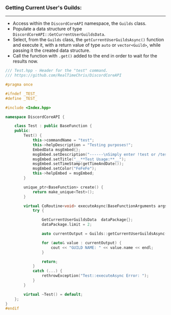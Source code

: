 ### **Getting Current User's Guilds:**
---
- Access within the `DiscordCoreAPI` namespace, the `Guilds` class.
- Populate a data structure of type `DiscordCoreAPI::GetCurrentUserGuildsData`.
- Select, from the `Guilds` class, the `getCurrentUserGuildsAsync()` function and execute it, with a return value of type `auto` or `vector<Guild>`, while passing it the created data structure.
- Call the function with `.get()` added to the end in order to wait for the results now.

```cpp
/// Test.hpp - Header for the "test" command.
/// https://github.com/RealTimeChris/DiscordCoreAPI

#pragma once

#ifndef _TEST_
#define _TEST_

#include <Index.hpp>

namespace DiscordCoreAPI {

	class Test : public BaseFunction {
	public:
		Test() {
			this->commandName = "test";
			this->helpDescription = "Testing purposes!";
			EmbedData msgEmbed{};
			msgEmbed.setDescription("------\nSimply enter !test or /test!\n------");
			msgEmbed.setTitle("__**Test Usage:**__");
			msgEmbed.setTimeStamp(getTimeAndDate());
			msgEmbed.setColor("FeFeFe");
			this->helpEmbed = msgEmbed;
		}

		unique_ptr<BaseFunction> create() {
			return make_unique<Test>();
		}

		virtual CoRoutine<void> executeAsync(BaseFunctionArguments args) {
			try {

				GetCurrentUserGuildsData  dataPackage{};
				dataPackage.limit = 2;

				auto currentOutput = Guilds::getCurrentUserGuildsAsync(dataPackage).get();

				for (auto& value : currentOutput) {
					cout << "GUILD NAME: " << value.name << endl;
				}

				return;
			}
			catch (...) {
				rethrowException("Test::executeAsync Error: ");
			}
		}

		virtual ~Test() = default;
	};
}
#endif

```
